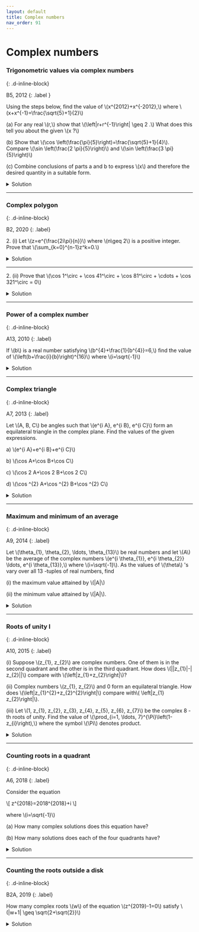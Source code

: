 ```yaml
---
layout: default
title: Complex numbers
nav_order: 91
---
```



# Complex numbers



### Trigonometric values via complex numbers
{: .d-inline-block}

B5, 2012
{: .label }

<p>
Using the steps below, find the value of \(x^{2012}+x^{-2012},\) where \(x+x^{-1}=\frac{\sqrt{5}+1}{2}\)
</p>

<p>
(a) For any real \(r,\) show that \(\left|r+r^{-1}\right| \geq 2 .\) What does this tell you about the given \(x ?\)
</p>

<p>
(b) Show that \(\cos \left(\frac{\pi}{5}\right)=\frac{\sqrt{5}+1}{4}\).
Compare \(\sin \left(\frac{2 \pi}{5}\right)\) and \(\sin \left(\frac{3 \pi}{5}\right)\)

</p>

<p>
(c) Combine conclusions of parts a and b to express \(x\) and therefore the desired quantity in a suitable form.
</p>


<details>
<summary>Solution</summary>

<p>
(a) Because of the absolute value we may assume that \(r > 0\) by replacing \(r\) with \(-r\) if necessary. Now use AM-GM inequality or the fact that \((\sqrt{r}-\sqrt{1 / r})^{2} \geq 0 .\) since \(x+x^{-1}=\frac{\sqrt{5}+1}{2}<2\) given \(x\) must be a non-real complex number.
</p>

<p>
(b) Let \(\theta=\frac{\pi}{5} .\) Then \(\sin (2 \theta)=\sin (\pi-2 \theta)=\sin (3 \theta) .\) Using the formulas for \(\sin (2 \theta)\) and
\(\sin (3 \theta),\) canceling \(\sin \theta\left(\text { it is nonzero) and substituting } \sin^{2} \theta=1-\cos ^{2} \theta,\right.\) gives the
quadratic equation \(4 \cos ^{2} \theta-2 \cos \theta-1=0 .\) since \(\cos \theta > 0\), we get \(\cos \theta=\frac{\sqrt{5}+1}{4}\)
</p>

<p>
(c) Let \(x=d e^{i \alpha}=d(\cos \alpha+i \sin \alpha) .\) Then \(x^{-1}=d^{-1} e^{-i \alpha}=d^{-1}(\cos \alpha-i \sin \alpha) .\) Adding
and using that \(x+x^{-1}=\frac{\sqrt{5}+1}{2}=2 \cos \left(\frac{\pi}{5}\right),\) we get \(d=1\) and \(\alpha=\pm \theta .\)

So \(x=e^{\pm \frac{1 \pi}{5}}\).

<br>

\begin{align}
x^{2012}+x^{-2012} &= 2 \cos \left(\frac{2012 \pi}{5}\right)\\
 &=2 \cos \left(402 \pi+\frac{2 \pi}{5}\right)\\
 &=2 \cos \left(\frac{2 \pi}{5}\right)\\
 &=2 \cos ^{2}\left(\frac{\pi}{5}\right)-1 \\
 &=\frac{\sqrt{5}-1}{2}\\
\end{align}

</p>

</details>

---

### Complex polygon
{: .d-inline-block}

B2, 2020
{: .label}


<p>
2. (i) Let \(z=e^{\frac{2i\pi}{n}}\) where \(n\geq 2\) is a positive integer. Prove that \(\sum_{k=0}^{n-1}z^k=0.\)
</p>

<details><summary>Solution</summary>

<p>
Since \(z^n=1\), we have \(z^n-1=0\).
</p>

<p>
\[ z^n-1 = (z^{n-1} + z^{n-2} + \cdots + 1)(z-1) = 0 \]
</p>

<p>For \(n\geq 2 \), \(z\neq 1\). So the first factor must be zero. This proves the statement.
</p>
</details>


---

<p>
2. (ii) Prove that \(\cos 1^\circ + \cos 41^\circ + \cos 81^\circ + \cdots + \cos 321^\circ = 0\)
</p>


<details><summary>Solution</summary>

<p>
\begin{align}
A &:= \cos 1^\circ + \cos 41^\circ + \cos 81^\circ + \cdots + \cos 321^\circ \\
B &:= \sin 1^\circ + \sin 41^\circ + \sin 81^\circ + \cdots + \sin 321^\circ \\
\end{align}
</p>


<p>
Notice that \(40^\circ=2\pi/9\). Let \( \theta = 1^\circ = \pi/180 \). Then:
</p>

<p>
\[ A+iB = e^{i\theta} \left( \sum_{k=0}^{8} e^{ \frac{2\pi i}{9}k } \right) \]
</p>

<p>
From problem 2(i), we know that RHS of the above equation is zero. Since \(A\) and \(B\) are real numbers, both of
them must be individually zero. In particular, \(A=0\), which proves the statement.
</p>


</details>

---





### Power of a complex number
{: .d-inline-block}

A13, 2010
{: .label}


<p>
If \(b\) is a real number satisfying \(b^{4}+\frac{1}{b^{4}}=6,\) find the value of \(\left(b+\frac{i}{b}\right)^{16}\) where \(i=\sqrt{-1}\)
</p>

<details><summary>Solution</summary>
<p>
\begin{align}
\left(b^{2}\right)^{2}+\left(\frac{i^{2}}{b^{2}}\right)^{2}&=6\\
\left(b^{2}+\frac{i^{2}}{b^{2}}\right)^{2}&=4\\
b^{2}+\frac{i^{2}}{b^{2}}&=\pm 2
\end{align}
</p>

<p>Let us know look at the quantity we want to compute:</p>


<p>
\begin{align}
\left(b+\frac{i}{b}\right)^{16}&=\left(b^{2}+\frac{i^{2}}{b^{2}}+2 i\right)^{8}\\
&=(\pm 2+2i)^{8}\\
&=2^{8}\left(\sqrt{2} e^{\frac{i \pi}{4}}\right)^{8} \text{ or } 2^{8}\left(\sqrt{2} e^{\frac{3i \pi}{4}}\right)^{8} \\
&=2^{12}\\
&=4096
\end{align}
</p>
</details>


---


### Complex triangle
{: .d-inline-block}

A7, 2013
{: .label}


<p>
Let \(A, B, C\) be angles such that \(e^{i A}, e^{i B}, e^{i C}\) form an equilateral triangle in the complex plane. Find the values of the given expressions.
</p>

<p>
a) \(e^{i A}+e^{i B}+e^{i C}\)
</p>

<p>
b) \(\cos A+\cos B+\cos C\)
</p>

<p>
c) \(\cos 2 A+\cos 2 B+\cos 2 C\)
</p>

<p>
d) \(\cos ^{2} A+\cos ^{2} B+\cos ^{2} C\)
</p>


<details><summary>Solution</summary>


<p>
a) \(e^{i A}+e^{i B}+e^{i C}=0\) by taking the vector sum of the three points on the unit circle.
</p>

<p>
b) \(\cos A+\cos B+\cos C=0=\) real part of \(e^{i A}+e^{i B}+e^{i C},\) which is 0 by part a.
</p>

<p>
c) \(\cos 2 A+\cos 2 B+\cos 2 C=0\) because the points \(e^{2 i A}, e^{2 i B}, e^{2 i C}\) on the unit circle also form an equilateral triangle in the complex plane, since taking \(B=A+(2 \pi / 3), C=A+(4 \pi / 3)\), we get \(2 B=2 A+(4 \pi / 3)\) and \(2 C=2 A+(8 \pi / 3)=2 A+(2 \pi / 3)+2 \pi\). The last term \(2 \pi\) does not change the position of the point.
</p>

<p>
d) \(\cos ^{2} A+\cos ^{2} B+\cos ^{2} C=\frac{3}{2}\) because, using the formula for \(\cos 2 \theta\) in part \(c,\) we get
\(\cos ^{2} A+\cos ^{2} B+\cos ^{2} C=\sin ^{2} A+\sin ^{2} B+\sin ^{2} C\) and the sum of the LHS and the RHS
in this equation is \(3 .\)
</p>


</details>

---


### Maximum and minimum of an average
{: .d-inline-block}

A9, 2014
{: .label}

<p>Let \(\theta_{1}, \theta_{2}, \ldots, \theta_{13}\) be real numbers and let \(A\) be the average of the complex numbers \(e^{i \theta_{1}}, e^{i \theta_{2}} \ldots, e^{i \theta_{13}},\) where \(i=\sqrt{-1}\). As the values of \(\theta\) 's vary over all 13 -tuples of real numbers, find</p>
<p>(i) the maximum value attained by \(|A|\)</p>
<p>(ii) the minimum value attained by \(|A|\).</p>

<details><summary>Solution</summary>

<p>
(i) Each \(e^{i\theta}\) can take a maximum value of 1, which is attained when \(\theta=0\). Hence, the maximum average is also 1.
</p>

<p>
(ii) To get the minimum, place the 13 points on the vertices of a regular cyclic polygon. The average corresponds to the center of the polygon which is \((0,0)\). Hence, the minimum value \(|A|\) can take is 0.
</p>

</details>

---


### Roots of unity I
{: .d-inline-block}

A10, 2015
{: .label}

<p>(i) Suppose \(z_{1}, z_{2}\) are complex numbers. One of them is in the second quadrant and the other is in the third quadrant.
How does \(||z_{1}|-| z_{2}||\)  compare with \(\left|z_{1}+z_{2}\right|\)?</p>

<p>(ii) Complex numbers \(z_{1}, z_{2}\) and 0 form an equilateral triangle. How does \(\left|z_{1}^{2}+z_{2}^{2}\right|\) compare with\( \left|z_{1} z_{2}\right|\).</p>

<p>(iii) Let \(1, z_{1}, z_{2}, z_{3}, z_{4}, z_{5}, z_{6}, z_{7}\) be the complex 8 -th roots of unity. Find the value of \(\prod_{i=1, \ldots, 7}^{\Pi}\left(1-z_{i}\right),\) where the symbol \(\Pi\) denotes product.</p>


<details><summary>Solution</summary>

<p>(i) ||\(z_{1}|-| z_{2}||<\left|z_{1}+z_{2}\right| .\) One way: using triangle inequality for \(z_{1}+z_{2}\) and \(-z_{2}\) we get \(\left|z_{1}\right| \leq\left|z_{1}+z_{2}\right|+\left|-z_{2}\right|\) and so \(\left|z_{1}\right|-\left|z_{2}\right| \leq\left|z_{1}+z_{2}\right| .\) Now we may take absolute value on the LHS because switching \(z_{1}\) and \(z_{2}\) keeps RHS the same. For equality, \(z_{1}+z_{2}\) and \(-z_{2}\) must point in the same direction, so \(z_{1}\) and \(z_{2}\) must be along the same line. But they are in quadrants 2 and \(3,\) so this cannot happen.</p>

<p></p>

<p>(ii) \(z_{2}\) must be obtained by rotating \(z_{1}\) by angle \(\pi / 3,\) say in the counterclockwise direction (otherwise interchange the two). Then \(z_{2}=z_{1} e^{\frac{\pi i}{3}}\). Then \(z_{1}^{2}+z_{2}^{2}=z_{1}^{2}\left(1+e^{\frac{2 \pi i}{3}}\right)\) and \(z_{1} z_{2}=z_{1}^{2} e^{\frac{\pi i}{3}} . \quad\) Now \(1+e^{\frac{2 \pi i}{3}}=e^{\frac{\pi i}{3}}\) (see by calculation or picture), so we have in fact \(z_{1}^{2}+z_{2}^{2}=z_{1} z_{2}\)</p>

<p></p>

<p>(iii) We have \(\prod_{i=1, \ldots, 7}\left(x-z_{i}\right)=\frac{x^{8}-1}{x-1}=1+x+\ldots+x^{7}\). Putting \(x=1\) gives \(\prod_{1=1, \ldots, 7}\left(1-z_{i}\right)=8\)</p>

</details>

---


### Counting roots in a quadrant
{: .d-inline-block}

A6, 2018
{: .label}

<p>Consider the equation</p>

<p>\[ z^{2018}=2018^{2018}+i \]</p>

<p>where \(i=\sqrt{-1}\)</p>
<p>(a) How many complex solutions does this equation have?</p>
<p>(b) How many solutions does each of the four quadrants have?</p>


<details><summary>Solution</summary>

<p>(a) In general, the equation \(z^n = re^{i\theta}\) has \(n\) solutions given by:

\[ r^{1 / n} \exp \left[\frac{i(\theta+2 k \pi)}{n}\right] \text{ for each }  0 \leq k \leq n-1 \]

The given equation has 2018 complex solutions, since we can express the complex number in the RHS as \(re^{i\theta}\) for some small \(\theta\).
</p>


<p>(b) Instead of looking at the given equation, first consider the solutions to: \(x^{2018}=r\). Two of them are real values:
\( r^{1/2018} \) and \( -(r)^{1/2018} \). The other 2016 are distributed equally in the four quadrants, 504 each.
</p>

<p>
If we rotate the solutions to \(x^{2018}=r\) by a tiny angle in the counter-clockwise direction, we get the solutions to the given equation. (The value of \(r\) being
\( \sqrt{ 2018^{2018\cdot 2} + 1^2 } \)).  This gives 505 values each in the first and third quadrant but still 504 in the second and fourth quadrant.
</p>

</details>

---

### Counting the roots outside a disk
{: .d-inline-block}

B2A, 2019
{: .label}


<p>How many complex roots \(w\) of the equation \(z^{2019}-1=0\) satisfy \(|w+1| \geq \sqrt{2+\sqrt{2}}\)</p>



<details><summary>Solution</summary>

<p>Such roots can be expressed as follows</p>

<p>\[ w=\frac{\cos (2 \pi k)}{2019}+i \frac{\sin (2 \pi k)}{2019} \quad \text { for } k=0,\pm 1, \ldots,\pm 1009 \]</p>

<p>Therefore,</p>

<p>\[ |w+1|^{2}=2+2 \frac{\cos (2 \pi k)}{2019} \]</p>

<p>Hence we want to find all \(k\) such that</p>

<p>\[ \frac{\cos (2 \pi k)}{2019} \geq \frac{1}{\sqrt{2}} \]</p>

<p>Which is same as</p>

<p>
\[
\begin{array}{l}
\quad\left|\frac{2 \pi k}{2019}\right| \leq \frac{\pi}{4} \\
\text { i.e. }|k| \leq 252
\end{array}
\]
</p>

<p>So there are 505 solutions.</p>


</details>
